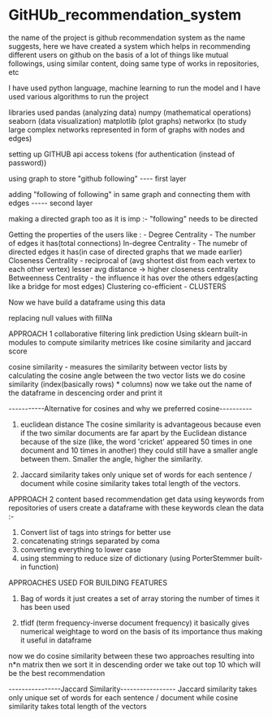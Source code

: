 # GitHUb_recommendation_system
the name of the project is github recommendation system
as the name suggests, here we have created a system which helps in recommending different users on github on the basis of a lot of things like mutual followings, using similar content, doing same type of works in repositories, etc

I have used python language, machine learning to run the model and I have used various algorithms to run the project

libraries used 
pandas (analyzing data)
numpy (mathematical operations)
seaborn (data visualization)
matplotlib (plot graphs)
networkx (to study large complex networks represented in form of graphs with nodes and edges)

setting up GITHUB api
access tokens (for authentication (instead of password))

using graph to store "github following" ---- first layer

adding "following of following" in same graph and connecting them with edges ----- second layer

making a directed graph too as it is imp :- "following" needs to be directed

Getting the properties of the users like : -
Degree Centrality - The number of edges it has(total connections)
In-degree Centrality - The numebr of directed edges it has(in case of directed graphs that we made earlier)
Closeness Centrality - 	reciprocal of (avg shortest dist from each vertex to each other vertex)
			lesser avg distance -> higher closeness centrality
Betweenness Centrality - the influence it has over the others edges(acting like a bridge for most edges)
Clustering co-efficient - CLUSTERS

Now we have build a dataframe using this data

replacing null values with fillNa

APPROACH 1
collaborative filtering link prediction
Using sklearn built-in modules to compute similarity metrices like cosine similarity and jaccard score

cosine similarity - measures the similarity between vector lists by calculating the cosine angle between the two vector lists
we do cosine similarity (index(basically rows) * columns)
now we take out the name of the dataframe in descencing order and print it

-----------Alternative for cosines and why we preferred cosine----------
1. euclidean distance
The cosine similarity is advantageous because even if the two similar documents are far apart by the Euclidean distance 
because of the size (like, the word 'cricket' appeared 50 times in one document and 10 times in another) they could 
still have a smaller angle between them. Smaller the angle, higher the similarity.

2. Jaccard similarity takes only unique set of words for each sentence / document while cosine 
similarity takes total length of the vectors. 

APPROACH 2
content based recommendation
get data using keywords from repositories of users
create a dataframe with these keywords
clean the data :-
1. Convert list of tags into strings for better use
2. concatenating strings separated by coma
3. converting everything to lower case
4. using stemming to reduce size of dictionary (using PorterStemmer built-in function)

APPROACHES USED FOR BUILDING FEATURES
1. Bag of words
	it just creates a set of array storing the number of times it has been used
     

2. tfidf (term frequency-inverse document frequency)
	it basically gives numerical weightage to word on the basis of its importance thus making it useful in dataframe

now we do cosine similarity between these two approaches
resulting into n*n matrix
then we sort it in descending order
we take out top 10 which will be the best recommendation
	
----------------Jaccard Similarity-----------------
Jaccard similarity takes only unique set of words for each sentence / document while cosine similarity takes total length of the vectors
